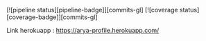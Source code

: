 [![pipeline status][pipeline-badge]][commits-gl]
[![coverage status][coverage-badge]][commits-gl]


Link herokuapp : https://arya-profile.herokuapp.com/